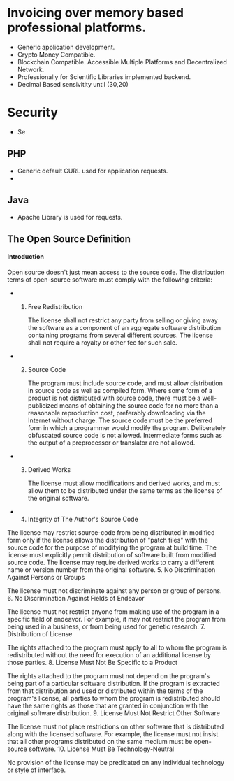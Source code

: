 # Invoicing over memory based professional platforms. 

  * Generic application development.
  * Crypto Money Compatible. 
  * Blockchain Compatible.  Accessible Multiple Platforms and Decentralized Network.
  * Professionally for Scientific Libraries implemented backend.
  * Decimal Based sensivitity until (30,20)

# Security

  * Se


## PHP
  * Generic default CURL used for application requests.
  * 



## Java

  * Apache Library is used for requests. 






## The Open Source Definition
#### Introduction

   Open source doesn't just mean access to the source code. The distribution terms of open-source software must comply with the following criteria:

 * 1. Free Redistribution

      The license shall not restrict any party from selling or giving away the software as a component of an aggregate software distribution containing programs from several different sources. The license shall not require a royalty or other fee for such sale.

  * 2. Source Code

       The program must include source code, and must allow distribution in source code as well as compiled form. Where some form of a product is not distributed with source code, there must be a well-publicized means of obtaining the source code for no more than a reasonable reproduction cost, preferably downloading via the Internet without charge. The source code must be the preferred form in which a programmer would modify the program. Deliberately obfuscated source code is not allowed. Intermediate forms such as the output of a preprocessor or translator are not allowed.

  * 3. Derived Works

       The license must allow modifications and derived works, and must allow them to be distributed under the same terms as the license of the original software.

  * 4. Integrity of The Author's Source Code

The license may restrict source-code from being distributed in modified form only if the license allows the distribution of "patch files" with the source code for the purpose of modifying the program at build time. The license must explicitly permit distribution of software built from modified source code. The license may require derived works to carry a different name or version number from the original software.
5. No Discrimination Against Persons or Groups

The license must not discriminate against any person or group of persons.
6. No Discrimination Against Fields of Endeavor

The license must not restrict anyone from making use of the program in a specific field of endeavor. For example, it may not restrict the program from being used in a business, or from being used for genetic research.
7. Distribution of License

The rights attached to the program must apply to all to whom the program is redistributed without the need for execution of an additional license by those parties.
8. License Must Not Be Specific to a Product

The rights attached to the program must not depend on the program's being part of a particular software distribution. If the program is extracted from that distribution and used or distributed within the terms of the program's license, all parties to whom the program is redistributed should have the same rights as those that are granted in conjunction with the original software distribution.
9. License Must Not Restrict Other Software

The license must not place restrictions on other software that is distributed along with the licensed software. For example, the license must not insist that all other programs distributed on the same medium must be open-source software.
10. License Must Be Technology-Neutral

No provision of the license may be predicated on any individual technology or style of interface.
